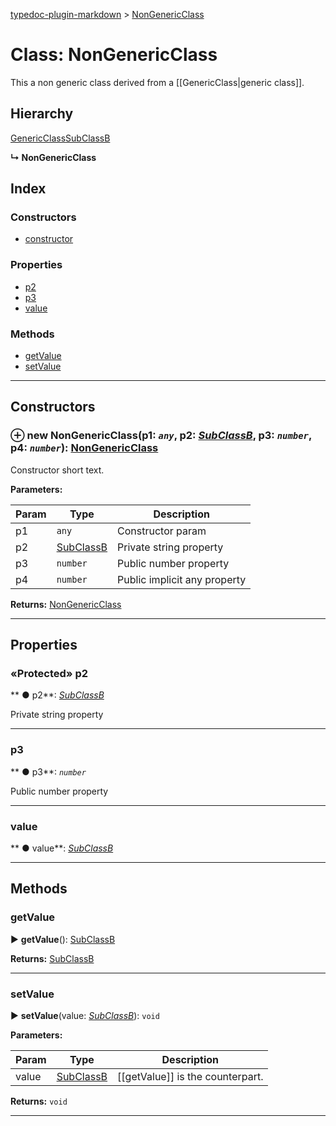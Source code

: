 [typedoc-plugin-markdown](../index.md) > [NonGenericClass](../classes/nongenericclass.md)



# Class: NonGenericClass


This a non generic class derived from a [[GenericClass|generic class]].

## Hierarchy


 [GenericClass](genericclass.md)[SubClassB](subclassb.md)

**↳ NonGenericClass**







## Index

### Constructors

* [constructor](nongenericclass.md#markdown-header-constructor)


### Properties

* [p2](nongenericclass.md#markdown-header-protected-p2)
* [p3](nongenericclass.md#markdown-header-p3)
* [value](nongenericclass.md#markdown-header-value)


### Methods

* [getValue](nongenericclass.md#markdown-header-getvalue)
* [setValue](nongenericclass.md#markdown-header-setvalue)



---
## Constructors



### ⊕ **new NonGenericClass**(p1: *`any`*, p2: *[SubClassB](subclassb.md)*, p3: *`number`*, p4: *`number`*): [NonGenericClass](nongenericclass.md)






Constructor short text.


**Parameters:**

| Param  | Type                | Description  |
| ------ | ------------------- | ------------ |
| p1 | `any` | Constructor param |
| p2 | [SubClassB](subclassb.md) | Private string property |
| p3 | `number` | Public number property |
| p4 | `number` | Public implicit any property |





**Returns:** [NonGenericClass](nongenericclass.md)

---


## Properties


### «Protected» p2

** ●  p2**:  *[SubClassB](subclassb.md)* 




Private string property




___



###  p3

** ●  p3**:  *`number`* 




Public number property




___



###  value

** ●  value**:  *[SubClassB](subclassb.md)* 






___


## Methods


###  getValue

► **getValue**(): [SubClassB](subclassb.md)









**Returns:** [SubClassB](subclassb.md)





___



###  setValue

► **setValue**(value: *[SubClassB](subclassb.md)*): `void`








**Parameters:**

| Param  | Type                | Description  |
| ------ | ------------------- | ------------ |
| value | [SubClassB](subclassb.md) | [[getValue]] is the counterpart. |





**Returns:** `void`





___


